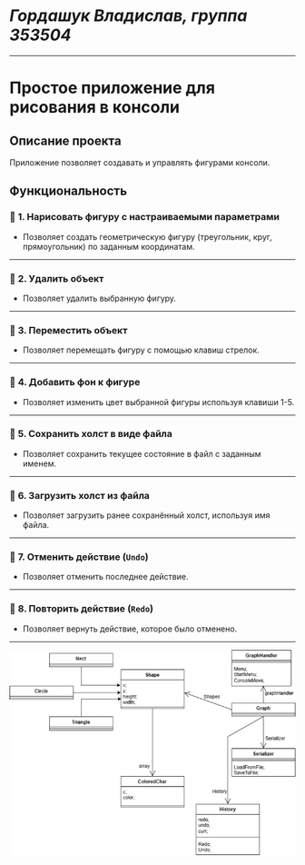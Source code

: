 # *Гордашук Владислав, группа 353504*

***
# **Простое приложение для рисования в консоли**

## **Описание проекта**
Приложение позволяет создавать и управлять фигурами консоли.

## **Функциональность**

### 🔹 **1. Нарисовать фигуру с настраиваемыми параметрами**
- Позволяет создать геометрическую фигуру (треугольник, круг, прямоугольник) по заданным координатам.
---
### 🔹 **2. Удалить объект**
- Позволяет удалить выбранную фигуру.
---
### 🔹 **3. Переместить объект**
- Позволяет перемещать фигуру с помощью клавиш стрелок.
---
### 🔹 **4. Добавить фон к фигуре**
- Позволяет изменить цвет выбранной фигуры используя клавиши 1-5.
---
### 🔹 **5. Сохранить холст в виде файла**
- Позволяет сохранить текущее состояние в файл с заданным именем.
---
### 🔹 **6. Загрузить холст из файла**
- Позволяет загрузить ранее сохранённый холст, используя имя файла.
---
### 🔹 **7. Отменить действие (`Undo`)**
- Позволяет отменить последнее действие.
---
### 🔹 **8. Повторить действие (`Redo`)**
- Позволяет вернуть действие, которое было отменено.  
---
![image](https://github.com/Vlad2990/OOP_LABS/blob/LR1/Lab1/diagoop.png)